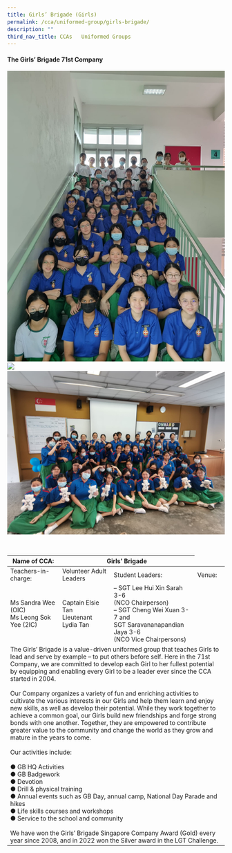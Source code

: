 ```yaml
---
title: Girls’ Brigade (Girls)
permalink: /cca/uniformed-group/girls-brigade/
description: ""
third_nav_title: CCAs   Uniformed Groups
---
```

#### **The Girls’ Brigade 71st Company**
![](/images/girls%20brigade%201.jpg)
![](/images/girls%20brigade%202.jpg)
![](/images/girls%20brigade%203.jpg)



<br>


<table class="tg">
<thead>
  <tr>
    <th class="tg-l2bf"><span style="font-weight:bold">Name of CCA:</span></th>
    <th class="tg-l2bf" colspan="2"><span style="font-weight:bold">Girls’ Brigade</span></th>
  </tr>
</thead>
<tbody>
  <tr>
    <td class="tg-h5mn">Teachers-in-charge:</td>
    <td class="tg-h5mn">Volunteer Adult Leaders</td>
    <td class="tg-h5mn">Student Leaders:</td>
    <td class="tg-h5mn">Venue:</td>
	</tr>
  <tr>
    <td class="tg-tsok">Ms Sandra Wee (OIC)<br>Ms Leong Sok Yee (2IC)</td>
    <td class="tg-tsok">Captain Elsie Tan<br>Lieutenant Lydia Tan</td>
    <td class="tg-tsok">– SGT Lee Hui Xin Sarah 3-6<br>(NCO Chairperson)<br>– SGT Cheng Wei Xuan 3-7 and<br>SGT Saravananapandian Jaya 3-6<br>(NCO Vice Chairpersons)</td>
  </tr>
  <tr>
    <td class="tg-h5mn" colspan="4">The Girls’ Brigade is a value-driven uniformed group that teaches Girls to lead and serve by example – to put others before self. Here in the 71st Company, we are committed to develop each Girl to her fullest potential by equipping and enabling every Girl to be a leader ever since the CCA started in 2004.<br><br>Our Company organizes a variety of fun and enriching activities to cultivate the various interests in our Girls and help them learn and enjoy new skills, as well as develop their potential. While they work together to achieve a common goal, our Girls build new friendships and forge strong bonds with one another. Together, they are empowered to contribute greater value to the community and change the world as they grow and mature in the years to come.<br><br>Our activities include:<br><br>●     GB HQ Activities<br>●     GB Badgework<br>●     Devotion<br>●     Drill &amp; physical training<br>●     Annual events such as GB Day, annual camp, National Day Parade and hikes<br>●     Life skills courses and workshops<br>●     Service to the school and community<br><br>We have won the Girls’ Brigade Singapore Company Award (Gold) every year since 2008, and in 2022 won the Silver award in the LGT Challenge.</td>
  </tr>
</tbody>
</table>